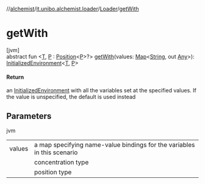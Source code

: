 //[alchemist](../../../index.md)/[it.unibo.alchemist.loader](../index.md)/[Loader](index.md)/[getWith](get-with.md)

# getWith

[jvm]\
abstract fun <[T](get-with.md), [P](get-with.md) : [Position](../../it.unibo.alchemist.model.interfaces/-position/index.md)<[P](../../it.unibo.alchemist.loader.shapes/-rectangle/index.md)>?> [getWith](get-with.md)(values: [Map](https://docs.oracle.com/javase/8/docs/api/java/util/Map.html)<[String](https://docs.oracle.com/javase/8/docs/api/java/lang/String.html), out [Any](https://kotlinlang.org/api/latest/jvm/stdlib/kotlin/-any/index.html)>): [InitializedEnvironment](../-initialized-environment/index.md)<[T](get-default.md), [P](../../it.unibo.alchemist.loader.shapes/-rectangle/index.md)>

#### Return

an [InitializedEnvironment](../-initialized-environment/index.md) with all the variables set at the specified values. If the value is unspecified, the default is used instead

## Parameters

jvm

| | |
|---|---|
| values | a map specifying name-value bindings for the variables in this scenario |
| <T> | concentration type |
| <P> | position type |
